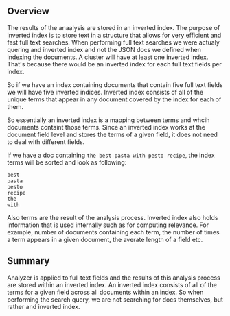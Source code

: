 ## Overview

The results of the anaalysis are stored in an inverted index. The purpose of inverted index is to store text in a structure that allows for very efficient and fast full text searches. When performing full text searches we were actualy quering and inverted index and not the JSON docs we defined when indexing the documents. A cluster will have at least one inverted index. That's because there would be an inverted index for each full text fields per index. 

So if we have an index containing documents that contain five full text fields we will have five inverted indices. Inverted index consists of all of the unique terms that appear in any document covered by the index for each of them. 

So essentially an inverted index is a mapping between terms and whcih documents containt those terms. Since an inverted index works at the document field level and stores the terms of a given field, it does not need to deal with different fields.

If we have a doc containing `the best pasta with pesto recipe`, the index terms will be sorted and look as following:
```
best
pasta
pesto
recipe
the
with
```

Also terms are the result of the analysis process. Inverted index also holds information that is used internally such as for computing relevance. For example, number of documents containing each term, the number of times a term appears in a given document, the averate length of a field etc.

## Summary

Analyzer is applied to full text fields and the results of this analysis process are stored within an inverted index. An inverted index consists of all of the terms for a given field across all documents within an index. So when performing the search query, we are not searching for docs themselves, but rather and inverted index.
